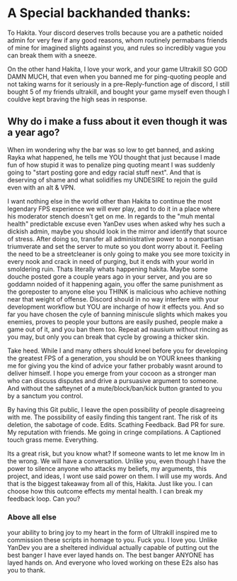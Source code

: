 # A Special backhanded thanks:
To Hakita. Your discord deserves trolls because you are a pathetic noided admin for very few if any good reasons, whom routinely permabans friends of mine for imagined slights against you, and rules so incredibly vague you can break them with a sneeze.

On the other hand Hakita, I love your work, and your game Ultrakill SO GOD DAMN MUCH, that even when you banned me for ping-quoting people and not taking warns for it seriously in a pre-Reply-function age of discord, I still bought 5 of my friends ultrakill, and bought your game myself even though I couldve kept braving the high seas in response. 

## Why do i make a fuss about it even though it was a year ago? 
When im wondering why the bar was so low to get banned, and asking Rayka what happened, he tells me YOU thought that just because I made fun of how stupid it was to penalize ping quoting meant I was suddenly going to "start posting gore and edgy racial stuff next". And that is deserving of shame and what solidifies my UNDESIRE to rejoin the guild even with an alt & VPN. 

I want nothing else in the world other than Hakita to continue the most legendary FPS experience we will ever play, and to do it in a place where his moderator stench doesn't get on me. In regards to the "muh mental health" predictable excuse even YanDev uses when asked why hes such a dickish admin, maybe you should look in the mirror and identify that source of stress. After doing so, transfer all administrative power to a nonpartisan triumverate and set the server to mute so you dont worry about it. Feeling the need to be a streetcleaner is only going to make you see more toxicity in every nook and crack in need of purging, but it ends with your world in smoldering ruin. Thats literally whats happening hakita. Maybe some douche posted gore a couple years ago in your server, and you are so goddamn noided of it happening again, you offer the same punishment as the goreposter to anyone else you THINK is malicious who achieve nothing near that weight of offense. Discord should in no way interfere with your development workflow but YOU are incharge of how it effects you. And so far you have chosen the cyle of banning miniscule slights which makes you enemies, proves to people your buttons are easily pushed, people make a game out of it, and you ban them too. Repeat ad nausium without rincing as you may, but only you can break that cycle by growing a thicker skin.

Take heed. While I and many others should kneel before you for developing the greatest FPS of a generation, you should be on YOUR knees thanking me for giving you the kind of advice your father probably wasnt around to deliver himself.
I hope you emerge from your cocoon as a stronger man who can discuss disputes and drive a pursuasive argument to someone. And without the safteynet of a mute/block/ban/kick button granted to you by a sanctum you control.

By having this Git public, I leave the open possibility of people disagreeing with me. The possibility of easily finding this tangent rant. The risk of its deletion, the sabotage of code. Edits. Scathing Feedback. Bad PR for sure. My reputation with friends. Me going in cringe compilations. A Captioned touch grass meme. Everything.

Its a great risk, but you know what? If someone wants to let me know Im in the wrong. We will have a conversation. Unlike you, even though I have the power to silence anyone who attacks my beliefs, my arguments, this project, and ideas, I wont use said power on them. I will use my words. And that is the biggest takeaway from all of this, Hakita. Just like you. I can choose how this outcome effects my mental health. I can break my feedback loop. Can you?

### Above all else
your ability to bring joy to my heart in the form of Ultrakill inspired me to commission these scripts in homage to you. Fuck you. I love you. Unlike YanDev you are a sheltered individual actually capable of putting out the best banger I have ever layed hands on. The best banger ANYONE has layed hands on. And everyone who loved working on these E2s also has you to thank.

